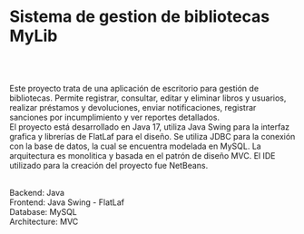 <h1>Sistema de gestion de bibliotecas MyLib</h1> <br><br>

Este proyecto trata de una aplicación de escritorio para gestión de bibliotecas. Permite registrar, consultar, editar y eliminar libros y usuarios,
realizar préstamos y devoluciones, enviar notificaciones, registrar sanciones por incumplimiento y ver reportes detallados. <br>
El proyecto está desarrollado en Java 17, utiliza Java Swing para la interfaz grafica y librerías de FlatLaf para el diseño. Se utiliza JDBC para la
conexión con la base de datos, la cual se encuentra modelada en MySQL. La arquitectura es monolitica y basada en el patrón de diseño MVC.
El IDE utilizado para la creación del proyecto fue NetBeans. <br><br>

Backend: Java <br>
Frontend: Java Swing - FlatLaf <br>
Database: MySQL <br>
Architecture: MVC